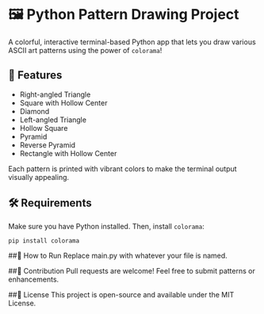 # 🖼️ Python Pattern Drawing Project

A colorful, interactive terminal-based Python app that lets you draw various ASCII art patterns using the power of `colorama`!

## 🌟 Features

- Right-angled Triangle
- Square with Hollow Center
- Diamond
- Left-angled Triangle
- Hollow Square
- Pyramid
- Reverse Pyramid
- Rectangle with Hollow Center

Each pattern is printed with vibrant colors to make the terminal output visually appealing.

## 🛠️ Requirements

Make sure you have Python installed. Then, install `colorama`:

```bash
pip install colorama
```

##🚀 How to Run
Replace main.py with whatever your file is named.

##🙌 Contribution
Pull requests are welcome! Feel free to submit patterns or enhancements.

##📄 License
This project is open-source and available under the MIT License.

